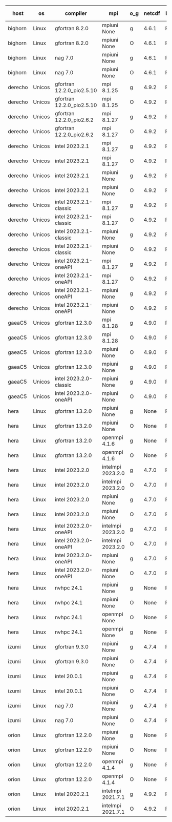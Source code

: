 

| host     | os       | compiler                              | mpi                      | o_g        | netcdf        | build       | u_pass          | u_fail          | s_pass            | s_fail            | e_pass             | e_fail             | nuopc_pass       | nuopc_fail       | artifacts link          |
|----------|----------|---------------------------------------|--------------------------|------------|---------------|-------------|-----------------|-----------------|-------------------|-------------------|--------------------|--------------------|------------------|------------------|-------------------------|
| bighorn | Linux | gfortran 8.2.0 | mpiuni None  | g | 4.6.1  | PASS | 12516 | 0 | 9 | 0 | 43 | 0 | None | None | <a href="https://github.com/esmf-org/esmf-test-artifacts/tree/e23e17e657592183775621b98076cb0932deb328/develop/gfortran/8.2.0/g/mpiuni/None" target="_blank">e23e17e</a> | 
| bighorn | Linux | gfortran 8.2.0 | mpiuni None  | O | 4.6.1  | PASS | 12516 | 0 | 9 | 0 | 43 | 0 | None | None | <a href="https://github.com/esmf-org/esmf-test-artifacts/tree/219f1820eeb101a6bd60765f36f23d807c5787ab/develop/gfortran/8.2.0/O/mpiuni/None" target="_blank">219f182</a> | 
| bighorn | Linux | nag 7.0 | mpiuni None  | g | 4.6.1  | PASS | None | None | None | None | None | None | None | None | <a href="https://github.com/esmf-org/esmf-test-artifacts/tree/14b1996c6193361f67eeb74590a7f3320f5b621a/develop/nag/7.0/g/mpiuni/None" target="_blank">14b1996</a> | 
| bighorn | Linux | nag 7.0 | mpiuni None  | O | 4.6.1  | PASS | 12516 | 0 | 9 | 0 | 43 | 0 | None | None | <a href="https://github.com/esmf-org/esmf-test-artifacts/tree/7b731a33d3b5c9c511b6307113ecb124711713cf/develop/nag/7.0/O/mpiuni/None" target="_blank">7b731a3</a> | 
| derecho | Unicos | gfortran 12.2.0_pio2.5.10 | mpi 8.1.25  | g | 4.9.2  | PASS | 14184 | 0 | 51 | 0 | 80 | 0 | 56 | 0 | <a href="https://github.com/esmf-org/esmf-test-artifacts/tree/225ebe209e82b528c2c13d1de8cc9349b748ce3e/develop/gfortran/12.2.0_pio2.5.10/g/mpi/8.1.25" target="_blank">225ebe2</a> | 
| derecho | Unicos | gfortran 12.2.0_pio2.5.10 | mpi 8.1.25  | O | 4.9.2  | PASS | 14184 | 0 | 51 | 0 | 80 | 0 | 56 | 0 | <a href="https://github.com/esmf-org/esmf-test-artifacts/tree/9cff55ad1c25b60ffb035012a840e19a8e0825ac/develop/gfortran/12.2.0_pio2.5.10/O/mpi/8.1.25" target="_blank">9cff55a</a> | 
| derecho | Unicos | gfortran 12.2.0_pio2.6.2 | mpi 8.1.27  | g | 4.9.2  | PASS | 14184 | 0 | 51 | 0 | 80 | 0 | 56 | 0 | <a href="https://github.com/esmf-org/esmf-test-artifacts/tree/c8dd6838894d0f03ea52b22d01af020b68d71d48/develop/gfortran/12.2.0_pio2.6.2/g/mpi/8.1.27" target="_blank">c8dd683</a> | 
| derecho | Unicos | gfortran 12.2.0_pio2.6.2 | mpi 8.1.27  | O | 4.9.2  | PASS | 14184 | 0 | 51 | 0 | 80 | 0 | 56 | 0 | <a href="https://github.com/esmf-org/esmf-test-artifacts/tree/162fa8a82d9bc075f84c092b189df7322af612f8/develop/gfortran/12.2.0_pio2.6.2/O/mpi/8.1.27" target="_blank">162fa8a</a> | 
| derecho | Unicos | intel 2023.2.1 | mpi 8.1.27  | g | 4.9.2  | PASS | 14184 | 0 | 51 | 0 | 80 | 0 | 57 | 0 | <a href="https://github.com/esmf-org/esmf-test-artifacts/tree/c3987d32d1d33dc6eaacfc5e78ed6c80a22c84fa/develop/intel/2023.2.1/g/mpi/8.1.27" target="_blank">c3987d3</a> | 
| derecho | Unicos | intel 2023.2.1 | mpi 8.1.27  | O | 4.9.2  | PASS | 14184 | 0 | 51 | 0 | 80 | 0 | 57 | 0 | <a href="https://github.com/esmf-org/esmf-test-artifacts/tree/b25cc124e6a275ecbe260d065370310ad8601c8a/develop/intel/2023.2.1/O/mpi/8.1.27" target="_blank">b25cc12</a> | 
| derecho | Unicos | intel 2023.2.1 | mpiuni None  | g | 4.9.2  | PASS | 12516 | 0 | 9 | 0 | 43 | 0 | None | None | <a href="https://github.com/esmf-org/esmf-test-artifacts/tree/9936d227853a00d2b84c5093b0072d7e6aac9afe/develop/intel/2023.2.1/g/mpiuni/None" target="_blank">9936d22</a> | 
| derecho | Unicos | intel 2023.2.1 | mpiuni None  | O | 4.9.2  | PASS | 12516 | 0 | 9 | 0 | 43 | 0 | None | None | <a href="https://github.com/esmf-org/esmf-test-artifacts/tree/bc259e04673e55152412e9d034c221bb06f1442a/develop/intel/2023.2.1/O/mpiuni/None" target="_blank">bc259e0</a> | 
| derecho | Unicos | intel 2023.2.1-classic | mpi 8.1.27  | g | 4.9.2  | PASS | None | None | None | None | None | None | None | None | <a href="https://github.com/esmf-org/esmf-test-artifacts/tree/965c67f88dec931e208256f1659325870c36484d/develop/intel/2023.2.1-classic/g/mpi/8.1.27" target="_blank">965c67f</a> | 
| derecho | Unicos | intel 2023.2.1-classic | mpi 8.1.27  | O | 4.9.2  | PASS | None | None | None | None | None | None | None | None | <a href="https://github.com/esmf-org/esmf-test-artifacts/tree/7c93471ab7988f23c0117b5d390fdaf75ab83368/develop/intel/2023.2.1-classic/O/mpi/8.1.27" target="_blank">7c93471</a> | 
| derecho | Unicos | intel 2023.2.1-classic | mpiuni None  | g | 4.9.2  | PASS | None | None | None | None | None | None | None | None | <a href="https://github.com/esmf-org/esmf-test-artifacts/tree/46cf19e77e80c453eed888f34112ed409bce7597/develop/intel/2023.2.1-classic/g/mpiuni/None" target="_blank">46cf19e</a> | 
| derecho | Unicos | intel 2023.2.1-classic | mpiuni None  | O | 4.9.2  | PASS | 12516 | 0 | 9 | 0 | 43 | 0 | None | None | <a href="https://github.com/esmf-org/esmf-test-artifacts/tree/95bb8e85f372294d2d3ef50f2ee0a030a582ed40/develop/intel/2023.2.1-classic/O/mpiuni/None" target="_blank">95bb8e8</a> | 
| derecho | Unicos | intel 2023.2.1-oneAPI | mpi 8.1.27  | g | 4.9.2  | PASS | None | None | None | None | None | None | None | None | <a href="https://github.com/esmf-org/esmf-test-artifacts/tree/3b67b1880a3243911c1e63296dfb60b6db52c15f/develop/intel/2023.2.1-oneAPI/g/mpi/8.1.27" target="_blank">3b67b18</a> | 
| derecho | Unicos | intel 2023.2.1-oneAPI | mpi 8.1.27  | O | 4.9.2  | PASS | None | None | None | None | None | None | None | None | <a href="https://github.com/esmf-org/esmf-test-artifacts/tree/dc13428d0bb66f9492b4367ec515f14c718b7958/develop/intel/2023.2.1-oneAPI/O/mpi/8.1.27" target="_blank">dc13428</a> | 
| derecho | Unicos | intel 2023.2.1-oneAPI | mpiuni None  | g | 4.9.2  | PASS | None | None | None | None | None | None | None | None | <a href="https://github.com/esmf-org/esmf-test-artifacts/tree/902f892f9e3b87115171a66ace7bb787724f4909/develop/intel/2023.2.1-oneAPI/g/mpiuni/None" target="_blank">902f892</a> | 
| derecho | Unicos | intel 2023.2.1-oneAPI | mpiuni None  | O | 4.9.2  | PASS | None | None | None | None | None | None | None | None | <a href="https://github.com/esmf-org/esmf-test-artifacts/tree/1c464f4dd01f16cf32c70d8611fa058567783a02/develop/intel/2023.2.1-oneAPI/O/mpiuni/None" target="_blank">1c464f4</a> | 
| gaeaC5 | Unicos | gfortran 12.3.0 | mpi 8.1.28  | g | 4.9.0  | PASS | 14184 | 0 | 51 | 0 | 80 | 0 | 56 | 0 | <a href="https://github.com/esmf-org/esmf-test-artifacts/tree/8bd6ee09d56eeec5c6e27b62645f486f7e8be4e7/develop/gfortran/12.3.0/g/mpi/8.1.28" target="_blank">8bd6ee0</a> | 
| gaeaC5 | Unicos | gfortran 12.3.0 | mpi 8.1.28  | O | 4.9.0  | PASS | None | None | None | None | None | None | None | None | <a href="https://github.com/esmf-org/esmf-test-artifacts/tree/0dc3c6f3eaaefb04eb7de0b7b213ec05c257f199/develop/gfortran/12.3.0/O/mpi/8.1.28" target="_blank">0dc3c6f</a> | 
| gaeaC5 | Unicos | gfortran 12.3.0 | mpiuni None  | O | 4.9.0  | PASS | 12516 | 0 | 9 | 0 | 43 | 0 | None | None | <a href="https://github.com/esmf-org/esmf-test-artifacts/tree/5a37e24f6d19d8fa9bd4c6d12bb5285d007cacc4/develop/gfortran/12.3.0/O/mpiuni/None" target="_blank">5a37e24</a> | 
| gaeaC5 | Unicos | gfortran 12.3.0 | mpiuni None  | g | 4.9.0  | PASS | None | None | None | None | None | None | None | None | <a href="https://github.com/esmf-org/esmf-test-artifacts/tree/5e5d7de2821a90101754a8fcbfd5391735b669f6/develop/gfortran/12.3.0/g/mpiuni/None" target="_blank">5e5d7de</a> | 
| gaeaC5 | Unicos | intel 2023.2.0-classic | mpiuni None  | g | 4.9.0  | PASS | 12516 | 0 | 9 | 0 | 43 | 0 | None | None | <a href="https://github.com/esmf-org/esmf-test-artifacts/tree/c118a75acaf3e01cc5d76b276416342f364476c5/develop/intel/2023.2.0-classic/g/mpiuni/None" target="_blank">c118a75</a> | 
| gaeaC5 | Unicos | intel 2023.2.0-oneAPI | mpiuni None  | O | 4.9.0  | PASS | 12516 | 0 | 9 | 0 | 43 | 0 | None | None | <a href="https://github.com/esmf-org/esmf-test-artifacts/tree/bb5b21673c92ea5b974322d16eda8468131e6491/develop/intel/2023.2.0-oneAPI/O/mpiuni/None" target="_blank">bb5b216</a> | 
| hera | Linux | gfortran 13.2.0 | mpiuni None  | g | None  | PASS | 12516 | 0 | 9 | 0 | 43 | 0 | None | None | <a href="https://github.com/esmf-org/esmf-test-artifacts/tree/420ff63cfbb1748b3fc0d6fde4679a31236fef83/develop/gfortran/13.2.0/g/mpiuni/None" target="_blank">420ff63</a> | 
| hera | Linux | gfortran 13.2.0 | mpiuni None  | O | None  | PASS | 12516 | 0 | 9 | 0 | 43 | 0 | None | None | <a href="https://github.com/esmf-org/esmf-test-artifacts/tree/874a87a2a68f1fd255d87e581185339884534680/develop/gfortran/13.2.0/O/mpiuni/None" target="_blank">874a87a</a> | 
| hera | Linux | gfortran 13.2.0 | openmpi 4.1.6  | g | None  | PASS | 14184 | 0 | 51 | 0 | 80 | 0 | 56 | 0 | <a href="https://github.com/esmf-org/esmf-test-artifacts/tree/a11d2e86c6a9dbc07e4134533574cdaa26054e0b/develop/gfortran/13.2.0/g/openmpi/4.1.6" target="_blank">a11d2e8</a> | 
| hera | Linux | gfortran 13.2.0 | openmpi 4.1.6  | O | None  | PASS | 14184 | 0 | 51 | 0 | 80 | 0 | 56 | 0 | <a href="https://github.com/esmf-org/esmf-test-artifacts/tree/64ef2201290c5503ed04e72c086ced473188a340/develop/gfortran/13.2.0/O/openmpi/4.1.6" target="_blank">64ef220</a> | 
| hera | Linux | intel 2023.2.0 | intelmpi 2023.2.0  | g | 4.7.0  | PASS | None | None | None | None | None | None | None | None | <a href="https://github.com/esmf-org/esmf-test-artifacts/tree/e60c92408699c50ca927ab851f15984c8fa58a3c/develop/intel/2023.2.0/g/intelmpi/2023.2.0" target="_blank">e60c924</a> | 
| hera | Linux | intel 2023.2.0 | intelmpi 2023.2.0  | O | 4.7.0  | PASS | 14184 | 0 | 51 | 0 | 80 | 0 | 56 | 0 | <a href="https://github.com/esmf-org/esmf-test-artifacts/tree/87a581b080142dfa179a5bfcbb19800da1e88aa6/develop/intel/2023.2.0/O/intelmpi/2023.2.0" target="_blank">87a581b</a> | 
| hera | Linux | intel 2023.2.0 | mpiuni None  | g | 4.7.0  | PASS | 12516 | 0 | 9 | 0 | 43 | 0 | None | None | <a href="https://github.com/esmf-org/esmf-test-artifacts/tree/8be4aac72372512cd7e61f0f130b80cae456bb69/develop/intel/2023.2.0/g/mpiuni/None" target="_blank">8be4aac</a> | 
| hera | Linux | intel 2023.2.0 | mpiuni None  | O | 4.7.0  | PASS | 12516 | 0 | 9 | 0 | 43 | 0 | None | None | <a href="https://github.com/esmf-org/esmf-test-artifacts/tree/253839eedfa4fc0f2e1a860997073fbe83d0292a/develop/intel/2023.2.0/O/mpiuni/None" target="_blank">253839e</a> | 
| hera | Linux | intel 2023.2.0-oneAPI | intelmpi 2023.2.0  | g | 4.7.0  | PASS | None | None | None | None | None | None | None | None | <a href="https://github.com/esmf-org/esmf-test-artifacts/tree/4d6e6228767783ae6685c4a707b90d4295aa83e3/develop/intel/2023.2.0-oneAPI/g/intelmpi/2023.2.0" target="_blank">4d6e622</a> | 
| hera | Linux | intel 2023.2.0-oneAPI | intelmpi 2023.2.0  | O | 4.7.0  | PASS | 14184 | 0 | 50 | 1 | 80 | 0 | 56 | 0 | <a href="https://github.com/esmf-org/esmf-test-artifacts/tree/29386d1c2d1e54eff6536d0374be619a2b0ee668/develop/intel/2023.2.0-oneAPI/O/intelmpi/2023.2.0" target="_blank">29386d1</a> | 
| hera | Linux | intel 2023.2.0-oneAPI | mpiuni None  | g | 4.7.0  | PASS | 12516 | 0 | 9 | 0 | 43 | 0 | None | None | <a href="https://github.com/esmf-org/esmf-test-artifacts/tree/06c26a7906140759244bb9b3c705fb365fdc3070/develop/intel/2023.2.0-oneAPI/g/mpiuni/None" target="_blank">06c26a7</a> | 
| hera | Linux | intel 2023.2.0-oneAPI | mpiuni None  | O | 4.7.0  | PASS | 12516 | 0 | 9 | 0 | 43 | 0 | None | None | <a href="https://github.com/esmf-org/esmf-test-artifacts/tree/b81b2a2951f7222e11d21316a87066b6ae1a0d1e/develop/intel/2023.2.0-oneAPI/O/mpiuni/None" target="_blank">b81b2a2</a> | 
| hera | Linux | nvhpc 24.1 | mpiuni None  | g | None  | PASS | 12516 | 0 | 9 | 0 | 43 | 0 | None | None | <a href="https://github.com/esmf-org/esmf-test-artifacts/tree/7fd6286f04f28b54b595d228164959d7e1056359/develop/nvhpc/24.1/g/mpiuni/None" target="_blank">7fd6286</a> | 
| hera | Linux | nvhpc 24.1 | mpiuni None  | O | None  | PASS | None | None | None | None | None | None | None | None | <a href="https://github.com/esmf-org/esmf-test-artifacts/tree/cc3e98b3cb589f74480c7ca9d2c4883e6588c357/develop/nvhpc/24.1/O/mpiuni/None" target="_blank">cc3e98b</a> | 
| hera | Linux | nvhpc 24.1 | openmpi None  | O | None  | PASS | 14184 | 0 | 51 | 0 | 80 | 0 | 56 | 0 | <a href="https://github.com/esmf-org/esmf-test-artifacts/tree/69b0fe18a49a8d099576f7196e441fb8c7231157/develop/nvhpc/24.1/O/openmpi/None" target="_blank">69b0fe1</a> | 
| hera | Linux | nvhpc 24.1 | openmpi None  | g | None  | PASS | 14184 | 0 | 51 | 0 | 80 | 0 | 56 | 0 | <a href="https://github.com/esmf-org/esmf-test-artifacts/tree/1b4960bde5da343538c7de5b3e6e0c9002118392/develop/nvhpc/24.1/g/openmpi/None" target="_blank">1b4960b</a> | 
| izumi | Linux | gfortran 9.3.0 | mpiuni None  | g | 4.7.4  | PASS | 12516 | 0 | 9 | 0 | 43 | 0 | None | None | <a href="https://github.com/esmf-org/esmf-test-artifacts/tree/4015cb310950a359d25bb2ac25e4f2a6fa1b3b21/develop/gfortran/9.3.0/g/mpiuni/None" target="_blank">4015cb3</a> | 
| izumi | Linux | gfortran 9.3.0 | mpiuni None  | O | 4.7.4  | PASS | 12516 | 0 | 9 | 0 | 43 | 0 | None | None | <a href="https://github.com/esmf-org/esmf-test-artifacts/tree/c41ec2fbb73cfe5d40990cf4c5fd0d731ac16f55/develop/gfortran/9.3.0/O/mpiuni/None" target="_blank">c41ec2f</a> | 
| izumi | Linux | intel 20.0.1 | mpiuni None  | g | 4.7.4  | PASS | 12516 | 0 | 9 | 0 | 43 | 0 | None | None | <a href="https://github.com/esmf-org/esmf-test-artifacts/tree/ae2c719281417cbd878968a5ece1f2549d3ebab6/develop/intel/20.0.1/g/mpiuni/None" target="_blank">ae2c719</a> | 
| izumi | Linux | intel 20.0.1 | mpiuni None  | O | 4.7.4  | PASS | 12516 | 0 | 9 | 0 | 43 | 0 | None | None | <a href="https://github.com/esmf-org/esmf-test-artifacts/tree/bf0778d60544870fa50a8bcfa3f3046f19ea7ebd/develop/intel/20.0.1/O/mpiuni/None" target="_blank">bf0778d</a> | 
| izumi | Linux | nag 7.0 | mpiuni None  | g | 4.7.4  | PASS | 12516 | 0 | 9 | 0 | 43 | 0 | None | None | <a href="https://github.com/esmf-org/esmf-test-artifacts/tree/e731513c462a86b17ef6c9b31052e303fee10ade/develop/nag/7.0/g/mpiuni/None" target="_blank">e731513</a> | 
| izumi | Linux | nag 7.0 | mpiuni None  | O | 4.7.4  | PASS | 12516 | 0 | 9 | 0 | 43 | 0 | None | None | <a href="https://github.com/esmf-org/esmf-test-artifacts/tree/3578b63bd8fe0eb70f5280c2c1ac2d65a6e19cbe/develop/nag/7.0/O/mpiuni/None" target="_blank">3578b63</a> | 
| orion | Linux | gfortran 12.2.0 | mpiuni None  | g | None  | PASS | 12516 | 0 | 9 | 0 | 43 | 0 | None | None | <a href="https://github.com/esmf-org/esmf-test-artifacts/tree/fb2f1fef1878a54662a83af8d0862c37b1453a58/develop/gfortran/12.2.0/g/mpiuni/None" target="_blank">fb2f1fe</a> | 
| orion | Linux | gfortran 12.2.0 | mpiuni None  | O | None  | PASS | 12516 | 0 | 9 | 0 | 43 | 0 | None | None | <a href="https://github.com/esmf-org/esmf-test-artifacts/tree/89dca39d3123c4c3a6eb332b559c23098515e03f/develop/gfortran/12.2.0/O/mpiuni/None" target="_blank">89dca39</a> | 
| orion | Linux | gfortran 12.2.0 | openmpi 4.1.4  | g | None  | PASS | 14184 | 0 | 51 | 0 | 80 | 0 | 44 | 12 | <a href="https://github.com/esmf-org/esmf-test-artifacts/tree/f0e2011dce9a453f69634c9c5cee2e02932c149b/develop/gfortran/12.2.0/g/openmpi/4.1.4" target="_blank">f0e2011</a> | 
| orion | Linux | gfortran 12.2.0 | openmpi 4.1.4  | O | None  | PASS | 14184 | 0 | 51 | 0 | 80 | 0 | 44 | 12 | <a href="https://github.com/esmf-org/esmf-test-artifacts/tree/969871b437857ed32bb2afc9a479bbda6364354f/develop/gfortran/12.2.0/O/openmpi/4.1.4" target="_blank">969871b</a> | 
| orion | Linux | intel 2020.2.1 | intelmpi 2021.7.1  | g | 4.9.2  | PASS | 14184 | 0 | 51 | 0 | 80 | 0 | 44 | 12 | <a href="https://github.com/esmf-org/esmf-test-artifacts/tree/4b82a537a8428d353c99a3e0d044acbe1acdd5f7/develop/intel/2020.2.1/g/intelmpi/2021.7.1" target="_blank">4b82a53</a> | 
| orion | Linux | intel 2020.2.1 | intelmpi 2021.7.1  | O | 4.9.2  | PASS | 14184 | 0 | 51 | 0 | 80 | 0 | 44 | 12 | <a href="https://github.com/esmf-org/esmf-test-artifacts/tree/acf962e11b43af6b3b70626aa05433bd18a07ed7/develop/intel/2020.2.1/O/intelmpi/2021.7.1" target="_blank">acf962e</a> | 
